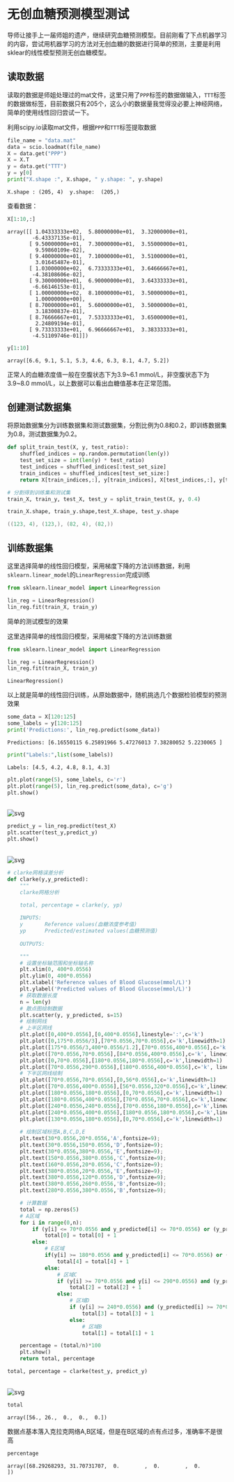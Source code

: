 # 无创血糖预测模型测试

导师让接手上一届师姐的遗产，继续研究血糖预测模型。目前刚看了下点机器学习的内容，尝试用机器学习的方法对无创血糖的数据进行简单的预测，主要是利用sklear的线性模型预测无创血糖模型。

## 读取数据

读取的数据是师姐处理过的mat文件，这里只用了`PPP`标签的数据做输入，`TTT`标签的数据做标签，目前数据只有205个，这么小的数据量我觉得没必要上神经网络，简单的使用线性回归尝试一下。

利用scipy.io读取mat文件，根据`PPP`和`TTT`标签提取数据

```python
file_name = "data.mat"
data = scio.loadmat(file_name)
X = data.get("PPP")
X = X.T
y = data.get("TTT")
y = y[0]
print("X.shape :", X.shape, " y.shape: ", y.shape)
```

```shell
X.shape : (205, 4)  y.shape:  (205,)
```

查看数据：

```python
X[1:10,:]
```

```shell
array([[ 1.04333333e+02,  5.80000000e+01,  3.32000000e+01,
        -6.43337135e-01],
       [ 9.50000000e+01,  7.30000000e+01,  3.55000000e+01,
         9.59860109e-02],
       [ 9.40000000e+01,  7.10000000e+01,  3.51000000e+01,
         3.01645487e-01],
       [ 1.03000000e+02,  6.73333333e+01,  3.64666667e+01,
        -4.38108606e-02],
       [ 9.30000000e+01,  6.90000000e+01,  3.64333333e+01,
        -6.66146153e-01],
       [ 1.00000000e+02,  8.10000000e+01,  3.50000000e+01,
         1.00000000e+00],
       [ 8.70000000e+01,  5.60000000e+01,  3.50000000e+01,
         3.18300837e-01],
       [ 8.76666667e+01,  7.53333333e+01,  3.65000000e+01,
         2.24809194e-01],
       [ 9.73333333e+01,  6.96666667e+01,  3.38333333e+01,
        -4.51109746e-01]])
```

```python
y[1:10]
```

```shell
array([6.6, 9.1, 5.1, 5.3, 4.6, 6.3, 8.1, 4.7, 5.2])
```

正常人的血糖浓度值一般在空腹状态下为3.9~6.1 mmol/L，非空腹状态下为3.9~8.0 mmol/L，以上数据可以看出血糖值基本在正常范围。

## 创建测试数据集

将原始数据集分为训练数据集和测试数据集，分割比例为0.8和0.2，即训练数据集为0.8，测试数据集为0.2。

```python
def split_train_test(X, y, test_ratio):
    shuffled_indices = np.random.permutation(len(y))
    test_set_size = int(len(y) * test_ratio)
    test_indices = shuffled_indices[:test_set_size]
    train_indices = shuffled_indices[test_set_size:]
    return X[train_indices,:], y[train_indices], X[test_indices,:], y[test_indices]
```

```python
# 分割得到训练集和测试集
train_X, train_y, test_X, test_y = split_train_test(X, y, 0.4)
```

```python
train_X.shape, train_y.shape,test_X.shape, test_y.shape
```

```powershell
((123, 4), (123,), (82, 4), (82,))
```

## 训练数据集

这里选择简单的线性回归模型，采用梯度下降的方法训练数据，利用`sklearn.linear_model`的`LinearRegression`完成训练

```python
from sklearn.linear_model import LinearRegression

lin_reg = LinearRegression()
lin_reg.fit(train_X, train_y)
```

简单的测试模型的效果

这里选择简单的线性回归模型，采用梯度下降的方法训练数据


```python
from sklearn.linear_model import LinearRegression

lin_reg = LinearRegression()
lin_reg.fit(train_X, train_y)
```




    LinearRegression()



以上就是简单的线性回归训练，从原始数据中，随机挑选几个数据检验模型的预测效果


```python
some_data = X[120:125]
some_labels = y[120:125]
print('Predictions:', lin_reg.predict(some_data))
```

    Predictions: [6.16550115 6.25891966 5.47276013 7.38280052 5.2230065 ]



```python
print("Labels:",list(some_labels))
```

    Labels: [4.5, 4.2, 4.8, 8.1, 4.3]



```python
plt.plot(range(5), some_labels, c='r')
plt.plot(range(5), lin_reg.predict(some_data), c='g')
plt.show()
```


​    
![svg](LinearRegressionPredict_files/LinearRegressionPredict_19_0.svg)
​    



```python
predict_y = lin_reg.predict(test_X)
plt.scatter(test_y,predict_y)
plt.show()
```


​    
![svg](LinearRegressionPredict_files/LinearRegressionPredict_20_0.svg)
​    



```python
# clarke网格误差分析
def clarke(y,y_predicted):
    """
    clarke网格分析

    total, percentage = clarke(y, yp)
    
    INPUTS:
    y       Reference values(血糖浓度参考值)
    yp      Predicted/estimated values(血糖预测值)
    
    OUTPUTS:

    """
    # 设置坐标轴范围和坐标轴名称
    plt.xlim(0, 400*0.0556)
    plt.ylim(0, 400*0.0556)
    plt.xlabel('Reference values of Blood Glucose(mmol/L)')
    plt.ylabel('Predicted values of Blood Glucose(mmol/L)')
    # 获取数据长度
    n = len(y)
    # 散点图绘制数据
    plt.scatter(y, y_predicted, s=15)
    # 绘制网线
    # 上半区网线
    plt.plot([0,400*0.0556],[0,400*0.0556],linestyle=':',c='k') 
    plt.plot([0,175*0.0556/3],[70*0.0556,70*0.0556],c='k',linewidth=1)
    plt.plot([175*0.0556/3,400*0.0556/1.2],[70*0.0556,400*0.0556],c='k',linewidth=1)
    plt.plot([70*0.0556,70*0.0556],[84*0.0556,400*0.0556],c='k', linewidth=1)
    plt.plot([0,70*0.0556],[180*0.0556,180*0.0556],c='k',linewidth=1)
    plt.plot([70*0.0556,290*0.0556],[180*0.0556,400*0.0556],c='k', linewidth=1)
    # 下半区网线绘制
    plt.plot([70*0.0556,70*0.0556],[0,56*0.0556],c='k',linewidth=1)
    plt.plot([70*0.0556,400*0.0556],[56*0.0556,320*0.0556],c='k',linewidth=1)
    plt.plot([180*0.0556,180*0.0556],[0,70*0.0556],c='k',linewidth=1)
    plt.plot([180*0.0556,400*0.0556],[70*0.0556,70*0.0556],c='k',linewidth=1)
    plt.plot([240*0.0556,240*0.0556],[70*0.0556,180*0.0556],c='k',linewidth=1)
    plt.plot([240*0.0556,400*0.0556],[180*0.0556,180*0.0556],c='k',linewidth=1)
    plt.plot([130*0.0556,180*0.0556],[0,70*0.0556],c='k',linewidth=1)
    
    # 绘制区域标签A,B,C,D,E
    plt.text(30*0.0556,20*0.0556,'A',fontsize=9);
    plt.text(30*0.0556,150*0.0556,'D',fontsize=9);
    plt.text(30*0.0556,380*0.0556,'E',fontsize=9);
    plt.text(150*0.0556,380*0.0556,'C',fontsize=9);
    plt.text(160*0.0556,20*0.0556,'C',fontsize=9);
    plt.text(380*0.0556,20*0.0556,'E',fontsize=9);
    plt.text(380*0.0556,120*0.0556,'D',fontsize=9);
    plt.text(380*0.0556,260*0.0556,'B',fontsize=9);
    plt.text(280*0.0556,380*0.0556,'B',fontsize=9);

    # 计算数据
    total = np.zeros(5)
    # A区域
    for i in range(0,n):
        if (y[i] <= 70*0.0556 and y_predicted[i] <= 70*0.0556) or (y_predicted[i] <= 1.2*y[i] and y_predicted[i] >= 0.8*y[i]): 
            total[0] = total[0] + 1
        else:
            # E区域
            if(y[i] >= 180*0.0556 and y_predicted[i] <= 70*0.0556) or (y[i] <= 70*0.0556 and y_predicted[i] >= 180*0.0556):
                total[4] = total[4] + 1
            else:
                # 区域C
                if (y[i] >= 70*0.0556 and y[i] <= 290*0.0556) and (y_predicted[i] >= y[i] + 110*0.0556) or (y[i] >= 130*0.0556 and y[i] <= 180*0.0556) and (y_predicted[i] <= (7/5)*y[i] - 182*0.0556):
                    total[2] = total[2] + 1
                else:
                    # 区域D
                    if (y[i] >= 240*0.0556) and (y_predicted[i] >= 70*0.0556) and (y_predicted[i] <= 180*0.0556) or (y[i] <= 175*0.0556/3 and y_predicted[i] <= 180*0.0556) and (y_predicted[i] >= 70*0.0556) or (y[i] >= 175*0.0556/3 and y[i] <= 70*0.0556) and (y_predicted[i] >= (6/5)*y[i]):
                        total[3] = total[3] + 1
                    else:
                        # 区域B
                        total[1] = total[1] + 1

    percentage = (total/n)*100
    plt.show()
    return total, percentage
```


```python
total, percentage = clarke(test_y, predict_y)
```


​    
![svg](LinearRegressionPredict_files/LinearRegressionPredict_22_0.svg)
​    



```python
total
```




    array([56., 26.,  0.,  0.,  0.])



数据点基本落入克拉克网络A,B区域，但是在B区域的点有点过多，准确率不是很高


```python
percentage
```




    array([68.29268293, 31.70731707,  0.        ,  0.        ,  0.        ])





